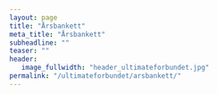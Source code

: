 ```yaml
---
layout: page
title: "Årsbankett"
meta_title: "Årsbankett"
subheadline: ""
teaser: ""
header:
   image_fullwidth: "header_ultimateforbundet.jpg"
permalink: "/ultimateforbundet/arsbankett/"
---
```

